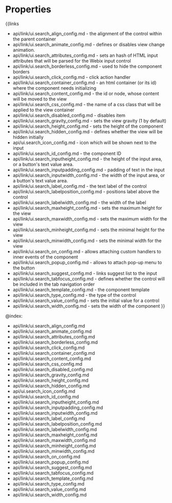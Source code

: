 
Properties
==========

{{links
- api/link/ui.search_align_config.md - the alignment of the control within the parent container
- api/link/ui.search_animate_config.md - defines or disables view change animation.
- api/link/ui.search_attributes_config.md - sets an hash of HTML input attributes that will be parsed for the Webix input control
- api/link/ui.search_borderless_config.md - used to hide the component borders
- api/link/ui.search_click_config.md - click action handler
- api/link/ui.search_container_config.md - an html container (or its id) where the component needs initializing
- api/link/ui.search_content_config.md - the id or node, whose content will be moved to the view
- api/link/ui.search_css_config.md - the name of a css class that will be applied to the view container
- api/link/ui.search_disabled_config.md - disables item
- api/link/ui.search_gravity_config.md - sets the view gravity (1 by default)
- api/link/ui.search_height_config.md - sets the height of the component
- api/link/ui.search_hidden_config.md - defines whether the view will be hidden initially
- api/ui.search_icon_config.md - icon which will be shown next to the input
- api/link/ui.search_id_config.md - the component ID
- api/link/ui.search_inputheight_config.md - the height of the input area, or a button's text value area.
- api/link/ui.search_inputpadding_config.md - padding of text in the input
- api/link/ui.search_inputwidth_config.md - the width of the input area, or a button's text value area.
- api/link/ui.search_label_config.md - the text label of the control
- api/link/ui.search_labelposition_config.md - positions label above the control
- api/link/ui.search_labelwidth_config.md - the width of the label
- api/link/ui.search_maxheight_config.md - sets the maximum height for the view
- api/link/ui.search_maxwidth_config.md - sets the maximum width for the view
- api/link/ui.search_minheight_config.md - sets the minimal height for the view
- api/link/ui.search_minwidth_config.md - sets the minimal width for the view
- api/link/ui.search_on_config.md - allows attaching custom handlers to inner events of the component
- api/link/ui.search_popup_config.md - allows to attach pop-up menu to the button
- api/link/ui.search_suggest_config.md - links suggest list to the input
- api/link/ui.search_tabfocus_config.md - defines whether the control will be included in the tab navigation order
- api/link/ui.search_template_config.md - the component template
- api/link/ui.search_type_config.md - the type of the control
- api/link/ui.search_value_config.md - sets the initial value for a control
- api/link/ui.search_width_config.md - sets the width of the component
}}

@index:
- api/link/ui.search_align_config.md
- api/link/ui.search_animate_config.md
- api/link/ui.search_attributes_config.md
- api/link/ui.search_borderless_config.md
- api/link/ui.search_click_config.md
- api/link/ui.search_container_config.md
- api/link/ui.search_content_config.md
- api/link/ui.search_css_config.md
- api/link/ui.search_disabled_config.md
- api/link/ui.search_gravity_config.md
- api/link/ui.search_height_config.md
- api/link/ui.search_hidden_config.md
- api/ui.search_icon_config.md
- api/link/ui.search_id_config.md
- api/link/ui.search_inputheight_config.md
- api/link/ui.search_inputpadding_config.md
- api/link/ui.search_inputwidth_config.md
- api/link/ui.search_label_config.md
- api/link/ui.search_labelposition_config.md
- api/link/ui.search_labelwidth_config.md
- api/link/ui.search_maxheight_config.md
- api/link/ui.search_maxwidth_config.md
- api/link/ui.search_minheight_config.md
- api/link/ui.search_minwidth_config.md
- api/link/ui.search_on_config.md
- api/link/ui.search_popup_config.md
- api/link/ui.search_suggest_config.md
- api/link/ui.search_tabfocus_config.md
- api/link/ui.search_template_config.md
- api/link/ui.search_type_config.md
- api/link/ui.search_value_config.md
- api/link/ui.search_width_config.md


